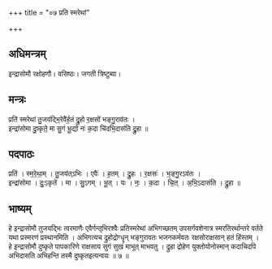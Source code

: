 +++
title = "०७ प्रति स्मरेथां"

+++
## अधिमन्त्रम्
इन्द्रासोमौ रक्षोहणौ। वसिष्ठः। जगती त्रिष्टुब्वा।

## मन्त्रः
प्रति॑ स्मरेथां तु॒जय॑द्भि॒रेवै॑र्ह॒तं द्रु॒हो र॒क्षसो॑ भङ्गु॒राव॑तः ।  
इन्द्रा॑सोमा दु॒ष्कृते॒ मा सु॒गं भू॒द्यो नः॑ क॒दा चि॑दभि॒दास॑ति द्रु॒हा ॥

## पदपाठः
प्रति॑ । स्म॒रे॒था॒म् । तु॒जय॑त्ऽभिः । एवैः॑ । ह॒तम् । द्रु॒हः । र॒क्षसः॑ । भ॒ङ्गु॒रऽव॑तः ।  
इन्द्रा॑सोमा । दुः॒ऽकृते॑ । मा । सु॒ऽगम् । भू॒त् । यः । नः॒ । क॒दा । चि॒त् । अ॒भि॒ऽदास॑ति । द्रु॒हा ॥

## भाष्यम्
हे इन्द्रासोमौ तुजयद्भिः त्वरमाणैः एवैर्गन्तृभिरश्वैः प्रतिस्मरेथां अभिगच्छतम् उपसर्गवशेनात्र स्मरतिरर्थान्तरे वर्तते यथा प्रस्मरणं प्रस्थानमिति । अभिगत्यच द्रुहोद्रोग्धॄन् भङ्गुरावतः भजनकर्मवतः रक्षसोराक्षसान् हतं हिंस्तम् । हे इन्द्रासोमौ दुष्कृते पापकारिणे राक्षसाय सुगं सुखं माभूत् माभवतु । द्रुहा द्रोहेण युक्तोयोनोस्मान् कदाचिदपि अभिदासति अभिहन्ति तस्मै दुष्कृतइत्यन्वयः ॥ ७ ॥